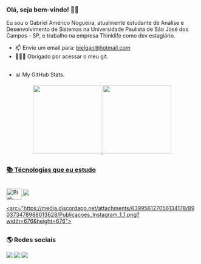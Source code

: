 ### Olá, seja bem-vindo! 👋🏾

Eu sou o Gabriel Américo Nogueira, atualmente estudante de Análise e Desenvolvimento de Sistemas na Universidade Paulista de São José dos Campos - SP, e trabalho na empresa Thinklife como dev estagiário.

- 📫 Envie um email para: bielgan@hotmail.com
- 🙇🏾‍♂️ Obrigado por acessar o meu git.

##

-  📊 My GitHub Stats.
<div align="center">
  <a href="https://github.com/BielAmerico">
  <img height="180em" src="https://github-readme-stats.vercel.app/api?username=BielAmerico&show_icons=true&theme=dracula&include_all_commits=true&count_private=true"/>
  <img height="180em" src="https://github-readme-stats.vercel.app/api/top-langs/?username=BielAmerico&layout=compact&langs_count=7&theme=dracula"/>
</div>

##

### 📚 Técnologias que eu estudo


<div style="display: inline_block"><br>
  <img align="center" alt="Biel-JAVA" height="30" width="40"<img src="https://cdn.jsdelivr.net/gh/devicons/devicon/icons/java/java-original-wordmark.svg"/>
  <img src="https://cdn.jsdelivr.net/gh/devicons/devicon/icons/microsoftsqlserver/microsoftsqlserver-plain.svg" />
          
  <src="https://media.discordapp.net/attachments/639956127056134178/890373478988013628/Publicacoes_Instagram_1_1.png?width=676&height=676">
</div>

##
  
  ### 🌎 Redes sociais

<div>
 
  <a href="https://www.instagram.com/gabriamerican/" target="_blank"><img src="https://img.shields.io/badge/-Instagram-%23E4405F?style=for-the-badge&logo=instagram&logoColor=white" target="_blank"></a>
  <a href = "mailto:bielgan@hotmail.com"><img src="https://img.shields.io/badge/-Email-%23333?style=for-the-badge&logo=gmail&logoColor=white" target="_blank"></a>
  <a href="https://www.linkedin.com/in/gabriel-am%C3%A9rico-a70b07145/" target="_blank"><img src="https://img.shields.io/badge/-LinkedIn-%230077B5?style=for-the-badge&logo=linkedin&logoColor=white" target="_blank"></a> 
  
  
 </div>
 
